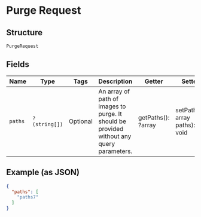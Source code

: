 
# Purge Request

## Structure

`PurgeRequest`

## Fields

| Name | Type | Tags | Description | Getter | Setter |
|  --- | --- | --- | --- | --- | --- |
| `paths` | `?(string[])` | Optional | An array of path of images to purge. It should be provided without any query parameters. | getPaths(): ?array | setPaths(?array paths): void |

## Example (as JSON)

```json
{
  "paths": [
    "paths7"
  ]
}
```

